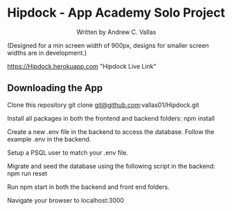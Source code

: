 # Hipdock - App Academy Solo Project


<p align="center">
Written by Andrew C. Vallas

(Designed for a min screen width of 900px, designs for smaller screen widths are in development.)

https://Hipdock.herokuapp.com "Hipdock Live Link"
</p>


## Downloading the App
Clone this repository git clone git@github.com:vallas01/Hipdock.git

Install all packages in both the frontend and backend folders:  npm install

Create a new .env file in the backend to access the database. Follow the example .env in the backend.

Setup a PSQL user to match your .env file.

Migrate and seed the database using the following script in the backend:  npm run reset

Run npm start in both the backend and front end folders.

Navigate your browser to localhost:3000
